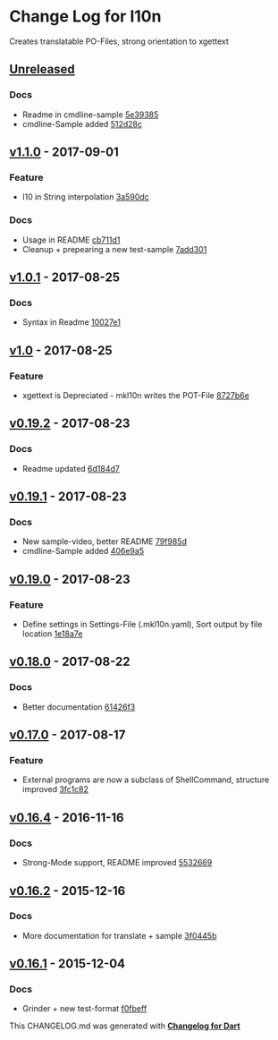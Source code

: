 # Change Log for l10n
Creates translatable PO-Files, strong orientation to xgettext

## [Unreleased](http://github.com/mikemitterer/dart-l10n-gettext/compare/v1.2...HEAD)

### Docs
* Readme in cmdline-sample [5e39385](https://github.com/mikemitterer/dart-l10n-gettext/commit/5e39385ff0720bdfc7d449d5dd414fb49b767fba)
* cmdline-Sample added [512d28c](https://github.com/mikemitterer/dart-l10n-gettext/commit/512d28cd07cfee29511a965214220f6c9a51460e)

## [v1.1.0](http://github.com/mikemitterer/dart-l10n-gettext/compare/v1.0.1...v1.1.0) - 2017-09-01

### Feature
* l10 in String interpolation [3a590dc](https://github.com/mikemitterer/dart-l10n-gettext/commit/3a590dc745f1f4e65f3eae384f811c22e049f479)

### Docs
* Usage in README [cb711d1](https://github.com/mikemitterer/dart-l10n-gettext/commit/cb711d143796a0ab12cf614438ebe7a8badf234a)
* Cleanup + prepearing a new test-sample [7add301](https://github.com/mikemitterer/dart-l10n-gettext/commit/7add301d1a7278c15895197df4566aabbfb43ea8)

## [v1.0.1](http://github.com/mikemitterer/dart-l10n-gettext/compare/v1.0.0...v1.0.1) - 2017-08-25

### Docs
* Syntax in Readme [10027e1](https://github.com/mikemitterer/dart-l10n-gettext/commit/10027e14b07980e300775e2727c65946bf201243)

## [v1.0](http://github.com/mikemitterer/dart-l10n-gettext/compare/v0.19.2...v1.0) - 2017-08-25

### Feature
* xgettext is Depreciated - mkl10n writes the POT-File [8727b6e](https://github.com/mikemitterer/dart-l10n-gettext/commit/8727b6e6d083f3f9bad0f8043ecf97956ce6c386)

## [v0.19.2](http://github.com/mikemitterer/dart-l10n-gettext/compare/v0.19.1...v0.19.2) - 2017-08-23

### Docs
* Readme updated [6d184d7](https://github.com/mikemitterer/dart-l10n-gettext/commit/6d184d7b5e0a16f61aee064e544f21c704ca0103)

## [v0.19.1](http://github.com/mikemitterer/dart-l10n-gettext/compare/v0.19.0...v0.19.1) - 2017-08-23

### Docs
* New sample-video, better README [79f985d](https://github.com/mikemitterer/dart-l10n-gettext/commit/79f985d572985f11e1c32d7cbefdb5156a387af5)
* cmdline-Sample added [406e9a5](https://github.com/mikemitterer/dart-l10n-gettext/commit/406e9a5870c6bb57b529073c46f6355713d2b4fc)

## [v0.19.0](http://github.com/mikemitterer/dart-l10n-gettext/compare/v0.18.0...v0.19.0) - 2017-08-23

### Feature
* Define settings in Settings-File (.mkl10n.yaml), Sort output by file location [1e18a7e](https://github.com/mikemitterer/dart-l10n-gettext/commit/1e18a7e159b1b9c86b4fee43f7c3b0bffffe9ca0)

## [v0.18.0](http://github.com/mikemitterer/dart-l10n-gettext/compare/v0.17.0...v0.18.0) - 2017-08-22

### Docs
* Better documentation [61426f3](https://github.com/mikemitterer/dart-l10n-gettext/commit/61426f3f2b169c85393b71471012744c0c155200)

## [v0.17.0](http://github.com/mikemitterer/dart-l10n-gettext/compare/v0.16.4...v0.17.0) - 2017-08-17

### Feature
* External programs are now a subclass of ShellCommand, structure improved [3fc1c82](https://github.com/mikemitterer/dart-l10n-gettext/commit/3fc1c82104ea967fbd45a13ec0192405159d8941)

## [v0.16.4](http://github.com/mikemitterer/dart-l10n-gettext/compare/v0.16.3...v0.16.4) - 2016-11-16

### Docs
* Strong-Mode support, README improved [5532669](https://github.com/mikemitterer/dart-l10n-gettext/commit/5532669a19e08d9ec71f5280975be2f847ba1403)

## [v0.16.2](http://github.com/mikemitterer/dart-l10n-gettext/compare/v0.16.1...v0.16.2) - 2015-12-16

### Docs
* More documentation for translate + sample [3f0445b](https://github.com/mikemitterer/dart-l10n-gettext/commit/3f0445b8a58bb2095b41e87c7419cafa687ed4d6)

## [v0.16.1](http://github.com/mikemitterer/dart-l10n-gettext/compare/v0.16...v0.16.1) - 2015-12-04

### Docs
* Grinder + new test-format [f0fbeff](https://github.com/mikemitterer/dart-l10n-gettext/commit/f0fbeff3f2b5e24ffccdb077bd2cef75bfee3418)


This CHANGELOG.md was generated with [**Changelog for Dart**](https://pub.dartlang.org/packages/changelog)
